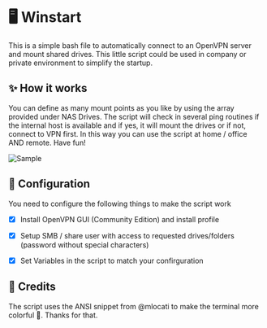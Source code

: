 # :desktop_computer: Winstart 
This is a simple bash file to automatically connect to an OpenVPN server and mount shared drives. This little script could be used in company or private environment to simplify the startup.

## :sparkles: How it works
You can define as many mount points as you like by using the array provided under NAS Drives. The script will check in several ping routines if the internal host is available and if yes, it will mount the drives or if not, connect to VPN first. In this way you can use the script at home / office AND remote. Have fun!

![Sample](https://s3.eu-central-1.wasabisys.com/gwce.public/github/winstart-sample.png)


## :wrench: Configuration

You need to configure the following things to make the script work

- [x] Install OpenVPN GUI (Community Edition) and install profile
- [x] Setup SMB / share user with access to requested drives/folders (password without special characters)
- [x] Set Variables in the script to match your confirguration


## :gem: Credits
The script uses the ANSI snippet from @mlocati to make the terminal more colorful :rainbow:. Thanks for that.